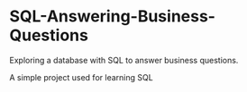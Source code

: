 # SQL-Answering-Business-Questions
Exploring a database with SQL to answer business questions. 

A simple project used for learning SQL 
